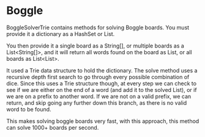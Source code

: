 # Boggle

BoggleSolverTrie contains methods for solving Boggle boards. 
You must provide it a dictionary as a HashSet<String> or List<String>. 

You then provide it a single board as a String[], or multiple boards as a List<String[]>, and it will return all words found on the board as List<String>, or all boards as List<List<String>>. 

It used a Trie data structure to hold the dictionary. The solve method uses a recursive depth first search to go through every possible combination of dice. 
Since this uses a Trie structure though, at every step we can check to see if we are either on the end of a word (and add it to the solved List), or if we are on a prefix to another word. 
If we are not on a valid prefix, we can return, and skip going any further down this branch, as there is no valid word to be found. 

This makes solving boggle boards very fast, with this approach, this method can solve 1000+ boards per second. 
